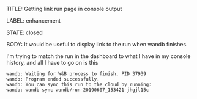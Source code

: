 TITLE:
Getting link run page in console output

LABEL:
enhancement

STATE:
closed

BODY:
It would be useful to display link to the run when wandb finishes.

I'm trying to match the run in the dashboard to what I have in my console history, and all I have to go on is this 
```
wandb: Waiting for W&B process to finish, PID 37939
wandb: Program ended successfully.
wandb: You can sync this run to the cloud by running: 
wandb: wandb sync wandb/run-20190607_153421-jhgjl15c
```

